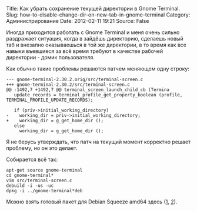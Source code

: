 Title: Как убрать сохранение текущей директории в Gnome Terminal.
Slug: how-to-disable-change-dir-on-new-tab-in-gnome-terminal
Category: Администрирование
Date: 2012-02-11 19:21
Source: False

Иногда приходится работать с Gnome Terminal и меня очень сильно раздражает ситуация, когда в зайдёшь директорию, сделаешь новый таб и внезапно оказываешься в той же директории, в то время как все навыки въевшиеся за всё время требуют в качестве рабочей директории - домик пользователя.

Как обычно такие проблемы решаются патчем меняющем одну строку:

    --- gnome-terminal-2.30.2.orig/src/terminal-screen.c
    +++ gnome-terminal-2.30.2/src/terminal-screen.c
    @@ -1492,7 +1492,7 @@ terminal_screen_launch_child_cb (Termina
       update_records = terminal_profile_get_property_boolean (profile, TERMINAL_PROFILE_UPDATE_RECORDS);
     
       if (priv->initial_working_directory)
    -    working_dir = priv->initial_working_directory;
    +    working_dir = g_get_home_dir ();
       else
         working_dir = g_get_home_dir ();

Я не берусь утверждать, что патч на текущий момент корректно решает проблему, но он это делает.

Собирается всё так:

    apt-get source gnome-terminal
    cd gnome-terminal*
    vim src/terminal-screen.c
    debuild -i -us -uc
    dpkg -i ../gnome-terminal*deb

Можно взять готовый пакет для Debian Squeeze amd64 здесь ([1][1], [2][2]).

[1]: http://i.libc6.org/media/opensource/gnome-terminal_2.30.2-1_amd64.deb
[2]: http://i.libc6.org/media/opensource/gnome-terminal-data_2.30.2-1_all.deb
